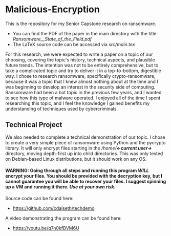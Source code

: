 # Malicious-Encryption

This is the repository for my Senior Capstone research on ransomware.
- You can find the PDF of the paper in the main directory with the title *Ransomware__State_of_the_Field.pdf*
- The LaTeX source code can be accessed via *src/main.tex*

For this research, we were expected to write a paper on a topic of our choosing, covering the topic's history, technical aspects, and plausible future trends. The intention was not to be entirely comprehensive, but to take a complicated topic and try to deliver it in a top-to-bottom, digestible way. I chose to research ransomware, specifically crypto-ransomware, because it was a topic that I knew almost nothing about at the time and I was beginning to develop an interest in the security side of computing. Ransomware had been a hot topic in the previous few years, and I wanted to see how this type of malware operated. I enjoyed all of the time I spent researching this topic, and I feel the knowledge I gained benefits my understanding of techniques used by cybercriminals.

## Technical Project
We also needed to complete a technical demonstration of our topic. I chose to create a very simple piece of ransomware using Python and the pycrypto library. It will only encrypt files starting in the */home/__<-current user->__* directory, moving depth-first up into child directories. This was only tested on Debian-based Linux distributions, but it should work on any OS.

#### WARNING: Going through all steps and running this program *WILL* encrypt your files. You should be provided with the decryption key, but I cannot guarantee you will be able to recover your files. I suggest spinning up a VM and running it there. *Use at your own risk.*

Source code can be found here:
- https://github.com/cdalseth/techdemo

A video demonstrating the program can be found here:
- https://youtu.be/q7n0kfBVM6U
